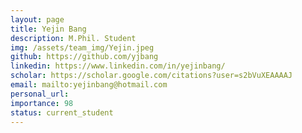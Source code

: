 ```yaml
---
layout: page
title: Yejin Bang
description: M.Phil. Student
img: /assets/team_img/Yejin.jpeg
github: https://github.com/yjbang
linkedin: https://www.linkedin.com/in/yejinbang/
scholar: https://scholar.google.com/citations?user=s2bVuXEAAAAJ
email: mailto:yejinbang@hotmail.com
personal_url: 
importance: 98
status: current_student
---
```

